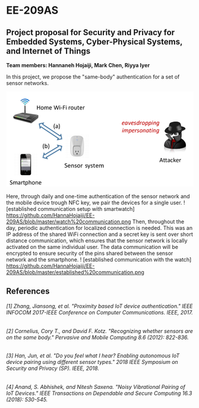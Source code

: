 # EE-209AS 
## ****Project proposal for Security and Privacy for Embedded Systems, Cyber-Physical Systems, and Internet of Things****
**Team members: Hannaneh Hojaiji, Mark Chen, Riyya Iyer**

In this project, we propose the "same-body" authentication for a set of sensor networks. 

![System flowchart](https://github.com/HannaHojaiji/EE-209AS/blob/master/System%20flowchart.png)

Here, through daily and one-time authentication of the sensor network and the mobile device trough NFC key, we pair the devices for a single user. 
! [established communication setup with smartwatch] https://github.com/HannaHojaiji/EE-209AS/blob/master/watch%20communication.png
Then, throughout the day, periodic authentication for localized connection is needed. 
This was an IP address of the shared WiFi connection and a secret key is sent over short distance communication, which ensures that the sensor network is locally activated on the same individual user.
The data communication will be encrypted to ensure security of the pins shared between the sensor network and the smartphone. 
! [established communication with the watch] https://github.com/HannaHojaiji/EE-209AS/blob/master/established%20communication.png


## References
###### [1] Zhang, Jiansong, et al. "Proximity based IoT device authentication." IEEE INFOCOM 2017-IEEE Conference on Computer Communications. IEEE, 2017.
###### [2] Cornelius, Cory T., and David F. Kotz. "Recognizing whether sensors are on the same body." Pervasive and Mobile Computing 8.6 (2012): 822-836.
###### [3] Han, Jun, et al. "Do you feel what I hear? Enabling autonomous IoT device pairing using different sensor types." 2018 IEEE Symposium on Security and Privacy (SP). IEEE, 2018.
###### [4] Anand, S. Abhishek, and Nitesh Saxena. "Noisy Vibrational Pairing of IoT Devices." IEEE Transactions on Dependable and Secure Computing 16.3 (2018): 530-545.








